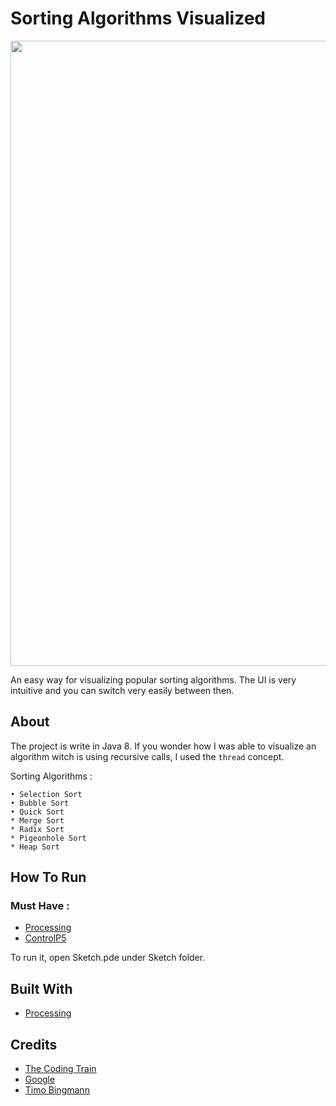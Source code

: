 # Sorting Algorithms Visualized

<img width="1000" src="https://i.postimg.cc/BQSGrMtD/Capture.png">

An easy way for visualizing popular sorting algorithms. The UI is very intuitive and you can switch very easily between then.

## About

The project is write in Java 8.
If you wonder how I was able to visualize an algorithm witch is using recursive calls, I used the `thread` concept.

Sorting Algorithms :
```
• Selection Sort
• Bubble Sort
• Quick Sort
* Merge Sort
* Radix Sort
* Pigeonhole Sort
* Heap Sort
```
## How To Run

### Must Have :

* [Processing](https://processing.org/)
* [ControlP5](http://www.sojamo.de/libraries/controlP5/)

To run it, open Sketch.pde under Sketch folder.

## Built With

* [Processing](https://processing.org/)

## Credits

* [The Coding Train](https://www.youtube.com/user/shiffman)
* [Google](https://www.google.com/)
* [Timo Bingmann](https://www.youtube.com/watch?v=kPRA0W1kECg)
